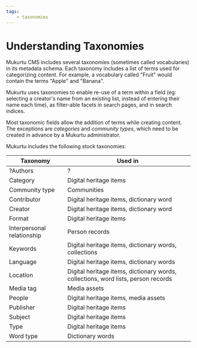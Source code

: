```yaml
---
tags:
    - taxonomies
---
```


# Understanding Taxonomies

Mukurtu CMS includes several taxonomies (sometimes called vocabularies) in its metadata schema. Each taxonomy includes a list of terms used for categorizing content. For example, a vocabulary called "Fruit" would contain the terms "Apple" and "Banana".

Mukurtu uses taxonomies to enable re-use of a term within a field (eg: selecting a creator's name from an existing list, instead of entering their name each time), as filter-able facets in search pages, and in search indices.

Most taxonomic fields allow the addition of terms while creating content. The exceptions are *categories* and *community types*, which need to be created in advance by a Mukurtu administrator.

Mukurtu includes the following stock taxonomies:

| Taxonomy                      | Used in            |
| ----------------------------- | ------------------ |
| ?Authors                      | ?                  |   
| Category                      | Digital heritage items|
| Community type                | Communities |
| Contributor                   | Digital heritage items, dictionary word |
| Creator                       | Digital heritage items, dictionary word |
| Format                        | Digital heritage items |
| Interpersonal relationship    | Person records |
| Keywords                      | Digital heritage items, dictionary words, collections |
| Language                      | Digital heritage items, dictionary words |
| Location                      | Digital heritage items, dictionary words, collections, word lists, person records |
| Media tag                     | Media assets |
| People                        | Digital heritage items, media assets |
| Publisher                     | Digital heritage items |
| Subject                       | Digital heritage items |
| Type                          | Digital heritage items |
| Word type                     | Dictionary words |



